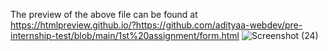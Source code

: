 The preview of the above file can be found at https://htmlpreview.github.io/?https://github.com/adityaa-webdev/pre-internship-test/blob/main/1st%20assignment/form.html
![Screenshot (24)](https://user-images.githubusercontent.com/99648125/184889044-7b293c24-fbf4-4c2d-8c12-3a3ae217797c.png)
